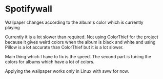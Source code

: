 # Spotifywall
Wallpaper changes according to the album's color which is currently playing

Currently it is a lot slower than required. Not using ColorThief for the project because it gives weird colors when the album is black and white and using Pillow is a lot accurate than ColorThief but it is a lot slower.

Main thing which I have to fix is the speed. The second part is tuning the colors for albums which have a lot of colors.

Applying the wallpaper works only in Linux with sww for now. 
